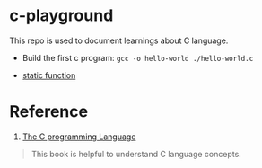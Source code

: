 # c-playground

This repo is used to document learnings about C language.


- Build the first c program: `gcc -o hello-world ./hello-world.c`

- [static function](./static-function/Readme.md)


# Reference 

1. [The C programming Language](https://hikage.freeshell.org/books/theCprogrammingLanguage.pdf)

  > This book is helpful to understand C language concepts.
